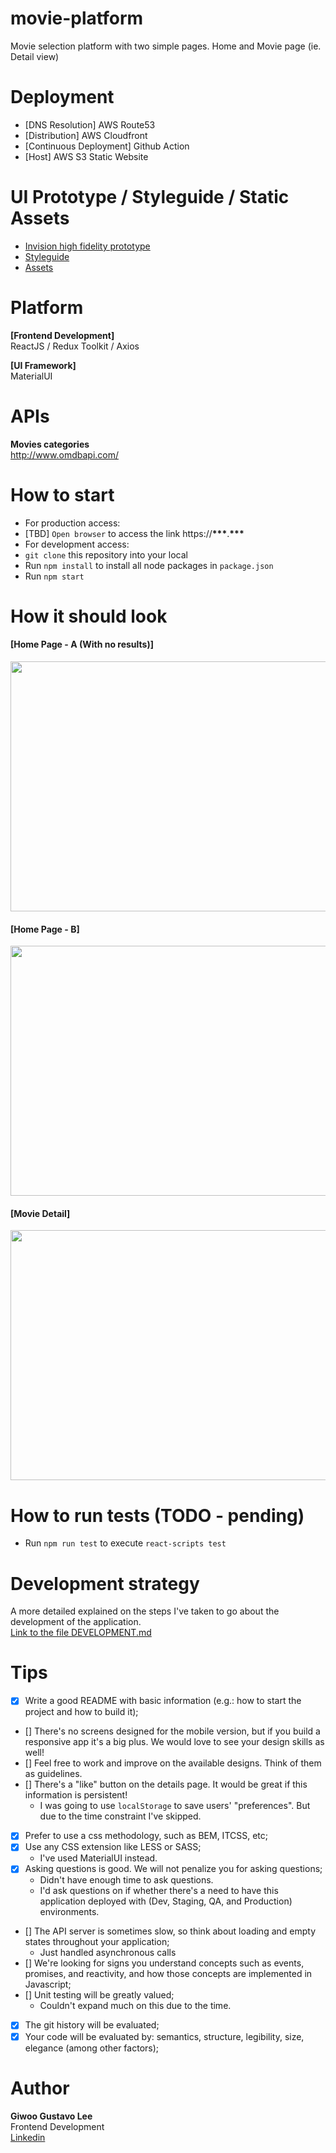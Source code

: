 # movie-platform

Movie selection platform with two simple pages. Home and Movie page (ie. Detail view)

# Deployment

- [DNS Resolution] AWS Route53
- [Distribution] AWS Cloudfront
- [Continuous Deployment] Github Action
- [Host] AWS S3 Static Website

# UI Prototype / Styleguide / Static Assets

- [Invision high fidelity prototype](https://invis.io/K6GW19Z3FP8#/291216728_1-Search)
- [Styleguide](https://invis.io/5JGW1AFQHUX#/291309274_1-type)
- [Assets](https://drive.google.com/file/d/1odVI0RZrai1PLyajf0w3sWMz9TTGTsWR/view?usp=sharing)

# Platform

**[Frontend Development]**  
ReactJS / Redux Toolkit / Axios

**[UI Framework]**  
MaterialUI

# APIs

**Movies categories**  
http://www.omdbapi.com/

# How to start

- For production access:
- [TBD] `Open browser` to access the link https://**\*\*\***.**\*\*\***
- For development access:
- `git clone` this repository into your local
- Run `npm install` to install all node packages in `package.json`
- Run `npm start`

# How it should look

#### [Home Page - A (With no results)]

<img src="https://user-images.githubusercontent.com/16644017/156199587-c90d1f8a-43f9-41cd-812b-da6d82521990.png" data-canonical-src="https://user-images.githubusercontent.com/16644017/156199587-c90d1f8a-43f9-41cd-812b-da6d82521990.png" width="600" height="400" />

#### [Home Page - B]

<img src="https://user-images.githubusercontent.com/16644017/
156199776-f30e40ea-12b0-4bab-887b-f1eb501b2dc5.png" data-canonical-src="https://user-images.githubusercontent.com/16644017/156199776-f30e40ea-12b0-4bab-887b-f1eb501b2dc5.png" width="600" height="400" />

#### [Movie Detail]

<img src="https://user-images.githubusercontent.com/16644017/156200501-9845b3f4-e17e-4d21-8cb3-d236ba8b7e6c.png" data-canonical-src="https://user-images.githubusercontent.com/16644017/156200501-9845b3f4-e17e-4d21-8cb3-d236ba8b7e6c.png" width="600" height="400" />

# How to run tests (TODO - pending)

- Run `npm run test` to execute `react-scripts test`

# Development strategy

A more detailed explained on the steps I've taken to go about the development of the application.  
[Link to the file DEVELOPMENT.md](./docs/DEVELOPMENT.md)

# Tips

- [x] Write a good README with basic information (e.g.: how to start the project and how to build it);
- [] There's no screens designed for the mobile version, but if you build a responsive app it's a big plus. We would love to see your design skills as well!
- [] Feel free to work and improve on the available designs. Think of them as guidelines.
- [] There's a "like" button on the details page. It would be great if this information is persistent!
  - I was going to use `localStorage` to save users' "preferences". But due to the time constraint I've skipped.
- [x] Prefer to use a css methodology, such as BEM, ITCSS, etc;
- [x] Use any CSS extension like LESS or SASS;
  - I've used MaterialUI instead.
- [x] Asking questions is good. We will not penalize you for asking questions;
  - Didn't have enough time to ask questions.
  - I'd ask questions on if whether there's a need to have this application deployed with (Dev, Staging, QA, and Production) environments.
- [] The API server is sometimes slow, so think about loading and empty states throughout your application;
  - Just handled asynchronous calls
- [] We're looking for signs you understand concepts such as events, promises, and reactivity, and how those concepts are implemented in Javascript;
- [] Unit testing will be greatly valued;
  - Couldn't expand much on this due to the time.
- [x] The git history will be evaluated;
- [x] Your code will be evaluated by: semantics, structure, legibility, size, elegance (among other factors);

# Author

**Giwoo Gustavo Lee**  
Frontend Development  
[Linkedin](https://linkedin.com/in/leegiwoo)
